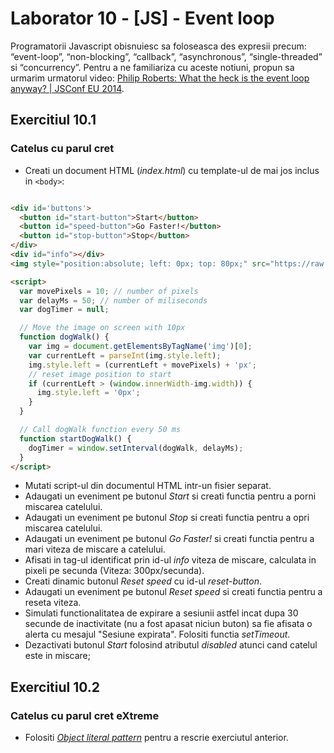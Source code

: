 # Laborator 10 - [JS] - Event loop

Programatorii Javascript obisnuiesc sa foloseasca des expresii precum: “event-loop”, “non-blocking”, “callback”, “asynchronous”, “single-threaded” si “concurrency”. Pentru a ne familiariza cu aceste notiuni, propun sa urmarim urmatorul video:
[Philip Roberts: What the heck is the event loop anyway? | JSConf EU 2014](https://www.youtube.com/watch?v=8aGhZQkoFbQ&t=420s).

## Exercitiul 10.1

### Catelus cu parul cret

* Creati un document HTML (*index.html*) cu template-ul de mai jos inclus in `<body>`:

```html

<div id='buttons'>
  <button id="start-button">Start</button>
  <button id="speed-button">Go Faster!</button>
  <button id="stop-button">Stop</button>
</div>
<div id="info"></div>
<img style="position:absolute; left: 0px; top: 80px;" src="https://raw.githubusercontent.com/bmnicolae/laborator-tehnici-web/master/doc/laborator-11/dog.gif">

<script>
  var movePixels = 10; // number of pixels
  var delayMs = 50; // number of miliseconds
  var dogTimer = null;

  // Move the image on screen with 10px
  function dogWalk() {
    var img = document.getElementsByTagName('img')[0];
    var currentLeft = parseInt(img.style.left);
    img.style.left = (currentLeft + movePixels) + 'px';
    // reset image position to start
    if (currentLeft > (window.innerWidth-img.width)) {
      img.style.left = '0px';
    }
  }

  // Call dogWalk function every 50 ms
  function startDogWalk() {
    dogTimer = window.setInterval(dogWalk, delayMs);
  }
</script>
```

* Mutati script-ul din documentul HTML intr-un fisier separat.
* Adaugati un eveniment pe butonul *Start* si creati functia pentru a porni miscarea catelului.
* Adaugati un eveniment pe butonul *Stop* si creati functia pentru a opri miscarea catelului.
* Adaugati un eveniment pe butonul *Go Faster!* si creati functia pentru a mari viteza de miscare a catelului.
* Afisati in tag-ul identificat prin id-ul *info* viteza de miscare, calculata in pixeli pe secunda (Viteza: 300px/secunda).
* Creati dinamic butonul *Reset speed* cu id-ul *reset-button*.
* Adaugati un eveniment pe butonul *Reset speed* si creati functia pentru a reseta viteza.
* Simulati functionalitatea de expirare a sesiunii astfel incat dupa 30 secunde de inactivitate (nu a fost apasat niciun buton) sa fie afisata o alerta cu mesajul "Sesiune expirata". Folositi functia *setTimeout*.
* Dezactivati butonul *Start* folosind atributul *disabled* atunci cand catelul este in miscare;

## Exercitiul 10.2

### Catelus cu parul cret eXtreme

* Folositi *[Object literal pattern](https://addyosmani.com/resources/essentialjsdesignpatterns/book/#modulepatternjavascript)* pentru a rescrie exerciutul anterior.